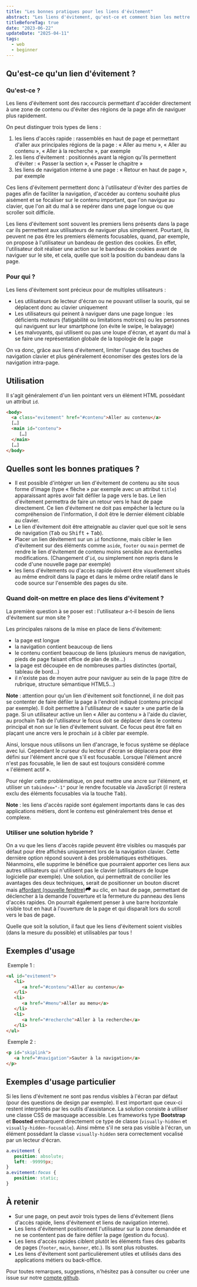 ```yaml
---
title: "Les bonnes pratiques pour les liens d'évitement"
abstract: "Les liens d'évitement, qu'est-ce et comment bien les mettre en œuvre"
titleBeforeTag: true
date: "2023-06-22"
updateDate: "2025-04-11"
tags:
  - web
  - beginner
---
```


## Qu'est-ce qu'un lien d'évitement&nbsp;?

### Qu'est-ce&nbsp;?

Les liens d'évitement sont des raccourcis permettant d'accéder directement à une zone de contenu ou d'éviter des régions de la page afin de naviguer plus rapidement.

On peut distinguer trois types de liens&nbsp;:
1. les liens d'accès rapide : rassemblés en haut de page et permettant d'aller aux principales régions de la page&nbsp;: «&nbsp;Aller au menu&nbsp;», «&nbsp;Aller au contenu&nbsp;», «&nbsp;Aller à la recherche&nbsp;», par exemple
2. les liens d'évitement : positionnés avant la région qu'ils permettent d'éviter : «&nbsp;Passer la section&nbsp;», «&nbsp;Passer le chapitre&nbsp;»
3. les liens de navigation interne à une page : «&nbsp;Retour en haut de page&nbsp;», par exemple

Ces liens d'évitement permettent donc à l'utilisateur d'éviter des parties de pages afin de faciliter la navigation, d'accéder au contenu souhaité plus aisément et se focaliser sur le contenu important, que l'on navigue au clavier, que l'on ait du mal à se repérer dans une page longue ou que scroller soit difficile.

Les liens d'évitement sont souvent les premiers liens présents dans la page car ils permettent aux utilisateurs de naviguer plus simplement. Pourtant, ils peuvent ne pas être les premiers éléments focusables, quand, par exemple, on propose à l'utilisateur un bandeau de gestion des cookies. En effet, l'utilisateur doit réaliser une action sur le bandeau de cookies avant de naviguer sur le site, et cela, quelle que soit la position du bandeau dans la page.

### Pour qui&nbsp;?

Les liens d'évitement sont précieux pour de multiples utilisateurs&nbsp;:
- Les utilisateurs de lecteur d'écran ou ne pouvant utiliser la souris, qui se déplacent donc au clavier uniquement
- Les utilisateurs qui peinent à naviguer dans une page longue : les déficients moteurs (fatigabilité ou limitations motrices) ou les personnes qui naviguent sur leur smartphone (on évite le swipe, le balayage)
- Les malvoyants, qui utilisent ou pas une loupe d'écran, et ayant du mal à se faire une représentation globale de la topologie de la page

On va donc, grâce aux liens d'évitement, limiter l'usage des touches de navigation clavier et plus généralement économiser des gestes lors de la navigation intra-page.

## Utilisation&nbsp;

Il s'agit généralement d'un lien pointant vers un élément HTML possédant un attribut <code>id</code>.

```html
<body>
  <a class="evitement" href="#contenu">Aller au contenu</a>
  […]
  <main id="contenu">
     […]
  </main>
  […]
</body>
```

## Quelles sont les bonnes pratiques&nbsp;?

- Il est possible d'intégrer un lien d'évitement de contenu au site sous forme d'image (type «&nbsp;flèche&nbsp;» par exemple avec un attribut <code>title</code>) apparaissant après avoir fait défiler la page vers le bas. Le lien d'évitement permettra de faire un retour vers le haut de page directement. Ce lien d'évitement ne doit pas empêcher la lecture ou la compréhension de l'information, il doit être le dernier élément ciblable au clavier.
- Le lien d'évitement doit être atteignable au clavier quel que soit le sens de navigation (<kbd>Tab</kbd> ou <kbd>Shift</kbd> + <kbd>Tab</kbd>).
- Placer un lien dévitement sur un <code>id</code> fonctionne, mais cibler le lien d'évitement sur des éléments comme <code>aside</code>, <code>footer</code> ou <code>main</code> permet de rendre le lien d'évitement de contenu moins sensible aux éventuelles modifications. (Changement d'<code>id</code>, ou simplement non repris dans le code d'une nouvelle page par exemple)
- les liens d'évitements ou d'accès rapide doivent être visuellement situés au même endroit dans la page et dans le même ordre relatif dans le code source sur l'ensemble des pages du site.

### Quand doit-on mettre en place des liens d'évitement&nbsp;?

La première question à se poser est : l'utilisateur a-t-il besoin de liens d'évitement sur mon site ?

Les principales raisons de la mise en place de liens d'évitement:
- la page est longue
- la navigation contient beaucoup de liens
- le contenu contient beaucoup de liens (plusieurs menus de navigation, pieds de page faisant office de plan de site…)
- la page est découpée en de nombreuses parties distinctes (portail, tableau de bord…)
- il n'existe pas de moyen autre pour naviguer au sein de la page (titre de rubrique, structure sémantique HTML5…)

**Note** : attention pour qu'un lien d'évitement soit fonctionnel, il ne doit pas se contenter de faire défiler la page à l'endroit indiqué (contenu principal par exemple). Il doit permettre à l'utilisateur de «&nbsp;sauter&nbsp;» une partie de la page.
Si un utilisateur active un lien «&nbsp;Aller au contenu&nbsp;» à l'aide du clavier, au prochain <kbd>Tab</kbd> de l'utilisateur le focus doit se déplacer dans le contenu principal et non sur le lien d'évitement suivant.
Ce focus peut être fait en plaçant une ancre vers le prochain <code>id</code> à cibler par exemple.

Ainsi, lorsque nous utilisons un lien d'ancrage, le focus système se déplace avec lui. Cependant le curseur du lecteur d'écran se déplacera pour être défini sur l'élément ancré que s'il est focusable. Lorsque l'élément ancré n'est pas focusable, le lien de saut est toujours considéré comme «&nbsp;l'élément actif&nbsp;».

Pour régler cette problématique, on peut mettre une ancre sur l'élément, et utiliser un <code>tabindex="-1"</code> pour le rendre focusable via JavaScript (il restera exclu des éléments focusables via la touche <kbd>Tab</kbd>).

**Note** : les liens d'accès rapide sont également importants dans le cas des applications métiers, dont le contenu est généralement très dense et complexe.

### Utiliser une solution hybride&nbsp;?

On a vu que les liens d'accès rapide peuvent être visibles ou masqués par défaut pour être affichés uniquement lors de la navigation clavier. Cette dernière option répond souvent à des problématiques esthétiques. Néanmoins, elle supprime le bénéfice que pourraient apporter ces liens aux autres utilisateurs qui n'utilisent pas le clavier (utilisateurs de loupe logicielle par exemple). Une solution, qui permettrait de concilier les avantages des deux techniques, serait de positionner un bouton discret mais <a href="/fr/glossaire/#:~:text=Glossaire-,AFFORDANCE,-Qualit%C3%A9%20ou%20propri%C3%A9t%C3%A9" target="_blank" title="Affordant : voir la définition dans le glossaire (nouvelle fenêtre)">affordant<span class="visually-hidden">&nbsp;(nouvelle fenêtre)</span><svg width="16" height="16" class="ms-1" viewBox="0 0 1000 1000" aria-hidden="true" focusable="false"><path class="cls-1" d="M374.908,308.958L600,309V109L921.719,430.9a74.988,74.988,0,0,1,0,106.044L600,859V659H325A150.027,150.027,0,0,0,175,809v81C98.941,830.528,50,737.929,50,633.891,50,454.436,195.466,308.958,374.908,308.958Z"></path></svg></a> au clic, en haut de page, permettant de déclencher à la demande l'ouverture et la fermeture du panneau des liens d'accès rapides. On pourrait également penser à une barre horizontale visible tout en haut à l'ouverture de la page et qui disparaît lors du scroll vers le bas de page.

Quelle que soit la solution, il faut que les liens d'évitement soient visibles (dans la mesure du possible) et utilisables par tous !

## Exemples d'usage

&nbsp;Exemple 1&nbsp;:
```html
<ul id="evitement">
   <li>
      <a href="#contenu">Aller au contenu</a>
   </li>
   <li>
      <a href="#menu">Aller au menu</a>
   </li>
   <li>
      <a href="#recherche">Aller à la recherche</a>
   </li>
</ul>
```

&nbsp;Exemple 2&nbsp;:
```html
<p id="skiplink">
   <a href="#navigation">Sauter à la navigation</a>
</p>
```

## Exemples d'usage particulier

Si les liens d'évitement ne sont pas rendus visibles à l'écran par défaut (pour des questions de design par exemple). Il est important que ceux-ci restent interprétés par les outils d'assistance.
La solution consiste à utiliser une classe CSS de masquage accessible. Les frameworks type **Bootstrap** et **Boosted** embarquent directement ce type de classe (<code lang="en">visually-hidden</code> et <code lang="en">visually-hidden-focusable</code>). Ainsi même s'il ne sera pas visible à l'écran, un élément possédant la classe <code lang="en">visually-hidden</code> sera correctement vocalisé par un lecteur d'écran.

```css
a.evitement {
   position: absolute;
   left: -99999px;
}
a.evitement:focus {
   position: static;
}
```

## À retenir
- Sur une page, on peut avoir trois types de liens d'évitement (liens d'accès rapide, liens d'évitement et liens de navigation interne).
- Les liens d'évitement positionnent l'utilisateur sur la zone demandée et ne se contentent pas de faire défiler la page (gestion du focus).
- Les liens d'accès rapides ciblent plutôt les éléments fixes des gabarits de pages (<code>footer</code>, <code>main</code>, <code>banner</code>, etc.). Ils sont plus robustes.
- Les liens d'évitement sont particulièrement utiles et utilisés dans des applications métiers ou back-office.

Pour toutes remarques, suggestions, n'hésitez pas à consulter ou créer une issue sur notre <a href="https://github.com/Orange-OpenSource/a11y-guidelines/issues">compte github</a>.
